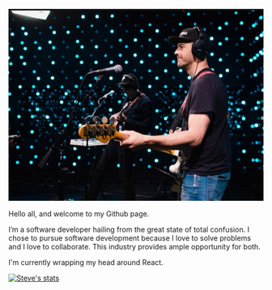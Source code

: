 <p align="center">
  <img src="me.png">
</p>

Hello all, and welcome to my Github page.

I’m a software developer hailing from the great state of total confusion. I chose to pursue software
development because I love to solve problems and I love to collaborate. This industry provides ample opportunity for both. 

I'm currently wrapping my head around React. 

[![Steve's stats](https://github-readme-stats.vercel.app/api?username=SBALDOCK&count_private=true&show_icons=true&theme=dark)](https://github.com/SBALDOCK/github-readme-stats)
